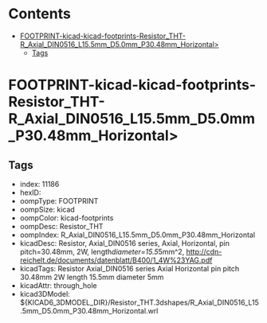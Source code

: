 



Contents
========

* [FOOTPRINT-kicad-kicad-footprints-Resistor_THT-R_Axial_DIN0516_L15.5mm_D5.0mm_P30.48mm_Horizontal>](#footprint-kicad-kicad-footprints-resistor_tht-r_axial_din0516_l155mm_d50mm_p3048mm_horizontal)
	* [Tags](#tags)

# FOOTPRINT-kicad-kicad-footprints-Resistor_THT-R_Axial_DIN0516_L15.5mm_D5.0mm_P30.48mm_Horizontal>

## Tags

- index: 11186
- hexID: 
- oompType: FOOTPRINT
- oompSize: kicad
- oompColor: kicad-footprints
- oompDesc: Resistor_THT
- oompIndex: R_Axial_DIN0516_L15.5mm_D5.0mm_P30.48mm_Horizontal
- kicadDesc: Resistor, Axial_DIN0516 series, Axial, Horizontal, pin pitch=30.48mm, 2W, length*diameter=15.5*5mm^2, http://cdn-reichelt.de/documents/datenblatt/B400/1_4W%23YAG.pdf
- kicadTags: Resistor Axial_DIN0516 series Axial Horizontal pin pitch 30.48mm 2W length 15.5mm diameter 5mm
- kicadAttr: through_hole
- kicad3DModel: ${KICAD6_3DMODEL_DIR}/Resistor_THT.3dshapes/R_Axial_DIN0516_L15.5mm_D5.0mm_P30.48mm_Horizontal.wrl
